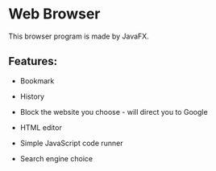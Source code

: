 # Web Browser

This browser program is made by JavaFX.

## Features:

- Bookmark

- History
- Block the website you choose - will direct you to Google
- HTML editor
- Simple JavaScript code runner 
- Search engine choice



